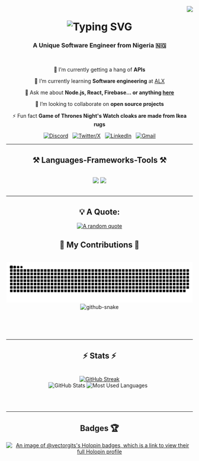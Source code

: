 <img align="right" src="https://visitor-badge.laobi.icu/badge?page_id=vectorgits.vectorgits](https://visitor-badge.laobi.icu/badge?page_id=vectorgits.vectorgits&left_color=gray&right_color=green)" />


<h1 align="center"
 <a href="https://git.io/typing-svg"><img src="https://readme-typing-svg.demolab.com?font=Montserrat+Alternates&weight=600&size=35&duration=4000&pause=1000&color=27F760&center=true&vCenter=true&random=false&width=435&lines=Hello+There+%F0%9F%96%96;I'm+Vector" alt="Typing SVG" /></a>
</h1>

<h3 align="center"> A Unique Software Engineer from Nigeria 🇳🇬 </h3>

</br>

<div align="center">
 
 🔭 I’m currently getting a hang of **APIs**
 
 🌱 I’m currently learning **Software engineering** at [ALX](https://www.alxafrica.com/software-engineering/)

💬 Ask me about **Node.js, React, Firebase... or anything [here](https://github.com/VectorGits/VectorGits/issues)**

👯 I’m looking to collaborate on **open source projects**

⚡ Fun fact **Game of Thrones Night's Watch cloaks are made from Ikea rugs**


[![Discord](https://skillicons.dev/icons?i=discord)](https://discord.com/vector_0001) &nbsp;
[![Twitter/X](https://skillicons.dev/icons?i=twitter)](https://x.com/Vector_Twits) &nbsp;
[![LinkedIn](https://skillicons.dev/icons?i=linkedin)](https://www.linkedin.com/in/vect0r/) &nbsp;
[![Gmail](https://skillicons.dev/icons?i=gmail)](mailto:jasper.d.gabriel@gmail.com?subject=Hello%20Jasper,%20From%20Github)
 </div>
 <!-- <a href="https://salesp07.github.io" target="_blank">
     <img src="https://img.shields.io/badge/Portfolio-FF5722?style=for-the-badge&logo=todoist&logoColor=white" target="_blank" /> <!-- sqlite, safari, google-chrome are other good icon options 
  </a> -->
</div>


<hr/>
 
<h2 align="center">⚒️ Languages-Frameworks-Tools ⚒️</h2>
<br/>
<div align="center">
    <img src="https://skillicons.dev/icons?i=react,bootstrap,html,css,vscode,github,figma" />
    <img src="https://skillicons.dev/icons?i=nodejs,python,javascript,c,flask,postgres,wordpress,windows,kali,tailwind,git" /><br>
</div>

<br/>
<hr/>

<div align="center">
<h2>💡 A Quote:</h2>

[![A random quote](https://quotes-github-readme.vercel.app/api?type=horizontal&theme=dark)](https://github.com/piyushsuthar/github-readme-quotes)

</div>

<div align="center">
  <h2>🐍 My Contributions 🐍</h2>
  <br>
 <source media="(prefers-color-scheme: dark)" srcset="github-snake-dark.svg" />
  <source media="(prefers-color-scheme: light)" srcset="github-snake.svg" />
  <img alt="snake eating my contributions" src="https://raw.githubusercontent.com/vectorgits/vectorgits/output/github-contribution-grid-snake.svg" />
  <picture>
  <source media="(prefers-color-scheme: dark)" srcset="github-snake-dark.svg" />
  <source media="(prefers-color-scheme: light)" srcset="github-snake.svg" />
  <img alt="github-snake" src="github-snake.svg" />
</picture>
  
  <br/><br/><br/>
</div>

<hr/>


<h2 align="center">⚡ Stats ⚡</h2>
<br>
<div align=center>
  <a href="https://git.io/streak-stats"><img src="https://streak-stats.demolab.com?user=VectorGits&theme=gruvbox-duo&card_width=390" alt="GitHub Streak" /></a>
  <br/>
  <img height=175 alt="GitHub Stats" src="https://github-readme-stats.vercel.app/api?username=vectorgits&show_icons=true&count_private=true&theme=dark" />
  <img height=175 alt="Most Used Languages" src="https://github-readme-stats.vercel.app/api/top-langs/?username=vectorgits&layout=compact&theme=dark" />&nbsp;&nbsp;
</div>

<br/><br/>

<hr/>

<div align="center">
<h2>Badges 🏆</h2>

[![An image of @vectorgits's Holopin badges, which is a link to view their full Holopin profile](https://holopin.me/vectorgits)](https://holopin.io/@vectorgits)

</div>

<!-- **VectorGits/VectorGits** is a ✨ _special_ ✨ repository because its `README.md` (this file) appears on your GitHub profile. -->

<!-- Here are some ideas to get you started: 

- 🔭 I’m currently working on Frontend Projects
- 🌱 I’m currently learning Software engineering at [ALX](https://www.alxafrica.com/software-engineering/)
- 👯 I’m looking to collaborate on open souce projects
- 🤔 I’m looking for help with 
- 💬 Ask me about anything
- 📫 How to reach me: ...
- ⚡ Fun fact: I use vim 🙃




- [Send a mail!](mailto:davidoluremi0@gmail.com)
- [linkedin!](https://www.linkedin.com/in/david-oluremi-584875246/) -->

